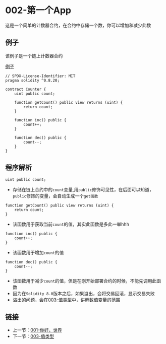 # 002-第一个App

这是一个简单的计数器合约，在合约中存储一个数，你可以增加和减少此数

## 例子

该例子是一个链上计数器合约

[例子](./Counter.sol)

```solidity
// SPDX-License-Identifier: MIT
pragma solidity ^0.8.20;

contract Counter {
    uint public count;

    function getCount() public view returns (uint) {
        return count;
    }

    function inc() public {
        count++;
    }

    function dec() public {
        count--;
    }
}
```

## 程序解析

```solidity
uint public count;
```

* 存储在链上合约中的`count`变量,用`public`修饰可见性，在后面可以知道，`public`修饰的变量，会自动生成一个`get函数`

```solidity
function getCount() public view returns (uint) {
    return count;
}
```

* 该函数用于获取当前`count`的值，其实此函数是多此一举hhh

```solidity
function inc() public {
    count++;
}
```

* 该函数用于增加`count`的值

```solidity
function dec() public {
    count--;
}
```

* 该函数用于减少`count`的值，但是在刚开始部署合约的时候，不能先调用此函数
* 因为在`Solidity 8.0`版本之后，如果溢出，会将交易回滚，显示交易失败
* 溢出的问题，会在[003-值类型](../003.ValueType/README.md)中，讲解数值变量的范围

## 链接

* 上一节：[001-你好，世界](../001.HelloWorld/README.md)
* 下一节：[003-值类型](../003.ValueType/README.md)
